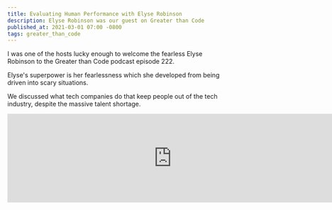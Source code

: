 ```yaml
---
title: Evaluating Human Performance with Elyse Robinson
description: Elyse Robinson was our guest on Greater than Code
published_at: 2021-03-01 07:00 -0800
tags: greater_than_code
---
```


I was one of the hosts lucky enough to welcome the fearless Elyse Robinson to
the Greater than Code podcast episode 222.

Elyse's superpower is her fearlessness which she developed from being driven
into scary situations.

We discussed what tech companies do that keep people out of the tech industry,
despite the massive talent shortage.

<iframe src="https://player.fireside.fm/v2/nERs6yQ-+s4fRD7zY?theme=dark" width="740" height="200" frameborder="0" scrolling="no"></iframe>

<!-- Site is broken, returning 502 or 0
You can hear more from Elyse on her
[podcast](https://elyserobinson.com/podcast-youtube/) and
[blog](https://elyserobinson.com).
-->
